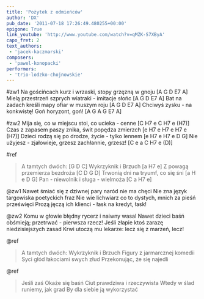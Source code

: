 ```yaml
---
title: 'Pożytek z odmieńców'
author: 'DX'
pub_date: '2011-07-18 17:26:49.480255+00:00'
epigone: True
link_youtube: 'http://www.youtube.com/watch?v=qMZK-S7XByA'
capo_fret: 2
text_authors:
 - 'jacek-kaczmarski'
composers:
 - 'pawel-konopacki'
performers:
 - 'trio-lodzko-chojnowskie'
---
```


#zw1
Na gościńcach kurz i wrzaski, stopy grzęzną w gnoju [A G D E7 A]
Mielą przestrzeń szprych wiatraki - imitacje słońc [A G D E7 A]
Bat na zadach kreśli mapy ofiar w muszym roju [A G D E7 A]
Chciwyś zysku - na konkwistę! Goń horyzont, goń! [A G A G E7 A]

#zw2
Mija się, co w miejscu stoi, co ucieka - cenne [C H7 e C H7 e (H7)]
Czas z zapasem paszy znika, świt popędza zmierzch [e H7 e H7 e H7 e (H7)]
Dzieci rodzą się po drodze, życie - tylko lennem [e H7 e H7 e D G]
Nie użyjesz - zjałowieje, grzesz zachłannie, grzesz! [C e a C H7 e (D)]

#ref
>A tamtych dwóch: [G D C]
>Wykrzyknik i Brzuch [a H7 e]
>Z powagą przemierza bezdroża [C D G D]
>Trwonią dni na tryumf, co się śni [a H e D G]
>Pan - niewolnik i sługa - wielmoża [C a H7 e]

@zw1
Nawet śmiać się z dziwnej pary naród nie ma chęci
Nie zna język targowiska poetyckich fraz
Nie wie lichwiarz co to dystych, mnich za pieśń prześwięci
Prozą jęczą ich klienci - łask na kredyt, łask!

@zw2
Komu w głowie błędny rycerz i naiwny wasal
Nawet dzieci baśń obśmieją; przetrwać - pierwsza rzecz!
Jeśli złapie ktoś zarazę niedzisiejszych zasad
Krwi utoczą mu lekarze: lecz się z marzeń, lecz!

@ref
>A tamtych dwóch:
>Wykrzyknik i Brzuch
>Figury z jarmarcznej komedii
>Syci głód łakociami swych złud
>Przekonując, że się najedli

@ref
>Jeśli zaś
>Okaże się baśń
>Ciut prawdziwa i rzeczywista
>Wtedy w ślad runiemy, jak grad
>By dla siebie ją wykorzystać